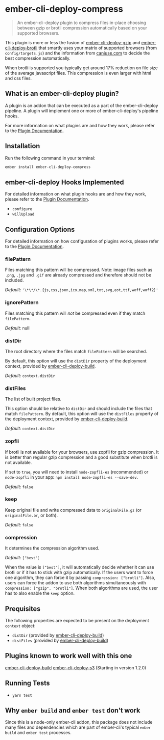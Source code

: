 # ember-cli-deploy-compress

> An ember-cli-deploy plugin to compress files in-place choosing between gzip or brotli compression automatically based on your supported browsers.

This plugin is more or less the fusion of [ember-cli-deploy-gzip](https://github.com/ember-cli-deploy/ember-cli-deploy-gzip) and [ember-cli-deploy-brotli](https://github.com/mfeckie/ember-cli-deploy-brotli) that smartly uses your matrix of supported browsers (from `config/targets.js`) and the information
from [caniuse.com](https://caniuse.com/#feat=brotli) to decide the best compression automatically.

When brotli is supported you typically get around 17% reduction on file size of the average javascript files.  This compression is even larger with html and css files.

## What is an ember-cli-deploy plugin?

A plugin is an addon that can be executed as a part of the ember-cli-deploy pipeline. A plugin will implement one or more of ember-cli-deploy's pipeline hooks.

For more information on what plugins are and how they work, please refer to the [Plugin Documentation][1].

## Installation

Run the following command in your terminal:

```bash
ember install ember-cli-deploy-compress
```

## ember-cli-deploy Hooks Implemented

For detailed information on what plugin hooks are and how they work, please refer to the [Plugin Documentation][1].

- `configure`
- `willUpload`

## Configuration Options

For detailed information on how configuration of plugins works, please refer to the [Plugin Documentation][1].

### filePattern

Files matching this pattern will be compressed.
Note: image files such as `.png`, `.jpg` and `.gif` are already compressed and therefore should not be included.

*Default:* `'\*\*/\*.{js,css,json,ico,map,xml,txt,svg,eot,ttf,woff,woff2}'`

### ignorePattern

Files matching this pattern will *not* be compressed even if they match `filePattern`.

*Default:* null

### distDir

The root directory where the files match `filePattern` will be searched.

By default, this option will use the `distDir` property of the deployment context, provided by [ember-cli-deploy-build][2].

*Default:* `context.distDir`

### distFiles

The list of built project files.

This option should be relative to `distDir` and should include the files that match `filePattern`. By default, this option will use the `distFiles` property of the deployment context, provided by [ember-cli-deploy-build][2].

*Default:* `context.distDir`

### zopfli

If brotli is not available for your browsers, use zopfli for gzip compression. It is better than regular gzip compression and a good substitute when brotli is not available.

If set to `true`, you will need to install `node-zopfli-es` (recommended) or `node-zopfli` in your app: `npm install node-zopfli-es --save-dev`.

*Default:* `false`

### keep

Keep original file and write compressed data to `originalFile.gz` (or `originalFile.br`, or both).

*Default:* `false`

### compression

It determines the compression algorithm used.

*Default:* `["best"]`

When the value is `["best"]`, it will automatically decide whether it can use brotli or if it has to stick
with gzip automatically.
If the users want to force one algorithm, they can force it by passing `compression: ["brotli"]`.
Also, users can force the addon to use both algorithms simultaneously with `compression: ["gzip", "brotli"]`. When both algorithms are used, the user has to also enable the `keep` option.


## Prequisites

The following properties are expected to be present on the deployment `context` object:

- `distDir`      (provided by [ember-cli-deploy-build][2])
- `distFiles`    (provided by [ember-cli-deploy-build][2])

## Plugins known to work well with this one

[ember-cli-deploy-build][2]
[ember-cli-deploy-s3][3] (Starting in version 1.2.0)

## Running Tests

* `yarn test`

## Why `ember build` and `ember test` don't work

Since this is a node-only ember-cli addon, this package does not include many files and dependencies which are part of ember-cli's typical `ember build` and `ember test` processes.

[1]: http://ember-cli-deploy.github.io/ember-cli-deploy/plugins/ "Plugin Documentation"
[2]: https://github.com/zapnito/ember-cli-deploy-build "ember-cli-deploy-build"
[3]: https://github.com/zapnito/ember-cli-deploy-s3 "ember-cli-deploy-s3"
